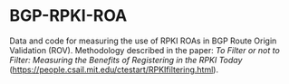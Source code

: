 # BGP-RPKI-ROA
Data and code for measuring the use of RPKI ROAs in BGP Route Origin Validation (ROV). 
Methodology described in the paper: *To Filter or not to Filter: Measuring the Benefits of Registering in the RPKI Today* (https://people.csail.mit.edu/ctestart/RPKIfiltering.html).

